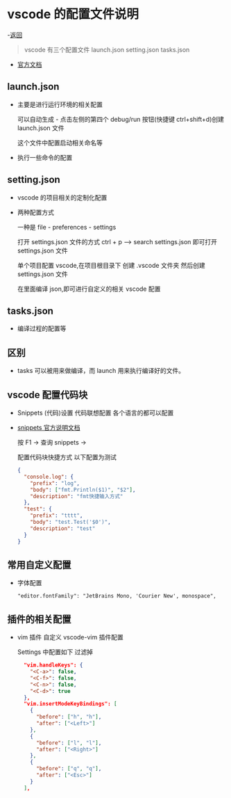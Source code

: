 # vscode 的配置文件说明

-[返回](./README.md)

> vscode 有三个配置文件 launch.json setting.json tasks.json

- [官方文档](https://code.visualstudio.com/docs)

## launch.json

- 主要是进行运行环境的相关配置

  可以自动生成 - 点击左侧的第四个 debug/run 按钮(快捷键 ctrl+shift+d)创建 launch.json 文件

  这个文件中配置启动相关命名等

- 执行一些命令的配置

## setting.json

- vscode 的项目相关的定制化配置

- 两种配置方式

  一种是 file - preferences - settings

  打开 settings.json 文件的方式 ctrl + p --> search settings.json 即可打开 settings.json 文件

  单个项目配置 vscode,在项目根目录下 创建 .vscode 文件夹 然后创建 settings.json 文件

  在里面编译 json,即可进行自定义的相关 vscode 配置

## tasks.json

- 编译过程的配置等

## 区别

- tasks 可以被用来做编译，而 launch 用来执行编译好的文件。

## vscode 配置代码块

- Snippets (代码)设置 代码联想配置 各个语言的都可以配置

- [snippets 官方说明文档](https://code.visualstudio.com/docs/editor/userdefinedsnippets)

  按 F1 -> 查询 snippets ->

  配置代码块快捷方式 以下配置为测试

  ```json
  {
    "console.log": {
      "prefix": "log",
      "body": ["fmt.Println($1)", "$2"],
      "description": "fmt快捷输入方式"
    },
    "test": {
      "prefix": "tttt",
      "body": "test.Test('$0')",
      "description": "test"
    }
  }
  ```

## 常用自定义配置

- 字体配置

  `"editor.fontFamily": "JetBrains Mono, 'Courier New', monospace",`

## 插件的相关配置

- vim 插件 自定义 vscode-vim 插件配置

  Settings 中配置如下 过滤掉

  ```json
    "vim.handleKeys": {
      "<C-a>": false,
      "<C-f>": false,
      "<C-n>": false,
      "<C-d>": true
    },
    "vim.insertModeKeyBindings": [
      {
        "before": ["h", "h"],
        "after": ["<Left>"]
      },
      {
        "before": ["l", "l"],
        "after": ["<Right>"]
      },
      {
        "before": ["q", "q"],
        "after": ["<Esc>"]
      }
    ],
  ```
